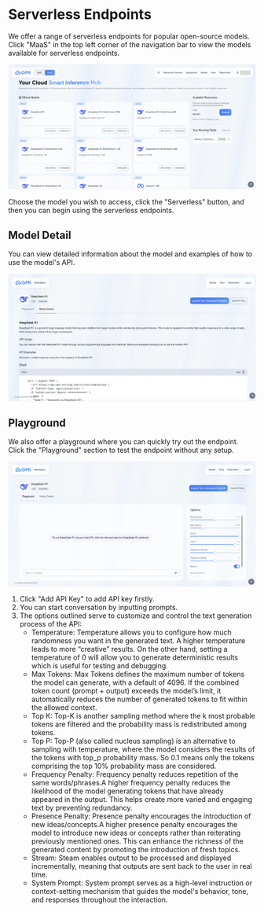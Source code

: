 # Serverless Endpoints
We offer a range of serverless endpoints for popular open-source models. Click "MaaS" in the top left corner of the navigation bar to view the models available for serverless endpoints.

![image-20250318172354200](../../../static/assets/image-20250318172354200.png)



Choose the model you wish to access, click the "Serverless" button, and then you can begin using the serverless endpoints.



## Model Detail

You can view detailed information about the model and examples of how to use the model's API.

![image-20250319100738246](../../../static/assets/image-20250319100738246.png)



## Playground

We also offer a playground where you can quickly try out the endpoint. Click the "Playground" section to test the endpoint without any setup.

![image-20250319135500694](../../../static/assets/image-20250319135500694.png)

1. Click "Add API Key" to add API key firstly.
2. You can start conversation by inputting prompts.
3. The options outlined serve to customize and control the text generation process of the API:
   * Temperature:  Temperature allows you to configure how much randomness you want in the generated text. A higher temperature leads to more “creative” results. On the other hand, setting a temperature of 0 will allow you to generate deterministic results which is useful for testing and debugging. 
   * Max Tokens:  Max Tokens defines the maximum number of tokens the model can generate, with a default of 4096. If the combined token count (prompt + output) exceeds the model’s limit, it automatically reduces the number of generated tokens to fit within the allowed context.
   * Top K:  Top-K is another sampling method where the k most probable tokens are filtered and the probability mass is redistributed among tokens.
   * Top P:  Top-P (also called nucleus sampling) is an alternative to sampling with temperature, where the model considers the results of the tokens with top_p probability mass. So 0.1 means only the tokens comprising the top 10% probability mass are considered.
   * Frequency Penalty:  Frequency penalty reduces repetition of the same words/phrases.A higher frequency penalty reduces the likelihood of the model generating tokens that have already appeared in the output. This helps create more varied and engaging text by preventing redundancy.
   * Presence Penalty:  Presence penalty encourages the introduction of new ideas/concepts.A higher presence penalty encourages the model to introduce new ideas or concepts rather than reiterating previously mentioned ones. This can enhance the richness of the generated content by promoting the introduction of fresh topics.
   * Stream:  Steam enables output to be processed and displayed incrementally, meaning that outputs are sent back to the user in real time.
   * System Prompt:  System prompt serves as a high-level instruction or context-setting mechanism that guides the model's behavior, tone, and responses throughout the interaction. 